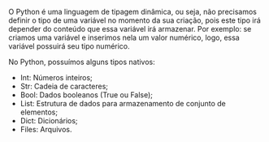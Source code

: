 O Python é uma linguagem de tipagem dinâmica, ou seja, não precisamos definir o tipo de uma variável no momento da sua criação, pois este tipo irá depender do conteúdo que essa variável irá armazenar. Por exemplo: se criamos uma variável e inserimos nela um valor numérico, logo, essa variável possuirá seu tipo numérico.

No Python, possuímos alguns tipos nativos:

- Int: Números inteiros;
- Str: Cadeia de caracteres;
- Bool: Dados booleanos (True ou False);
- List: Estrutura de dados para armazenamento de conjunto de elementos;
- Dict: Dicionários;
- Files: Arquivos.
